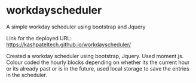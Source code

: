 # workdayscheduler
A simple workday scheduler using bootstrap and Jquery

Link for the deployed URL: https://kashpateltech.github.io/workdayscheduler/

Created a workday scheduler using bootstrap, Jquery.
Used moment.js. Colour coded the hourly blocks depending on whether its the current hour or its already past or is in the future, used local storage to save the entries in the scheduler. 
